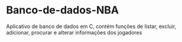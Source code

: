 # Banco-de-dados-NBA
Aplicativo de banco de dados em C, contém funções de listar, excluir, adicionar, procurar e alterar informações dos jogadores
